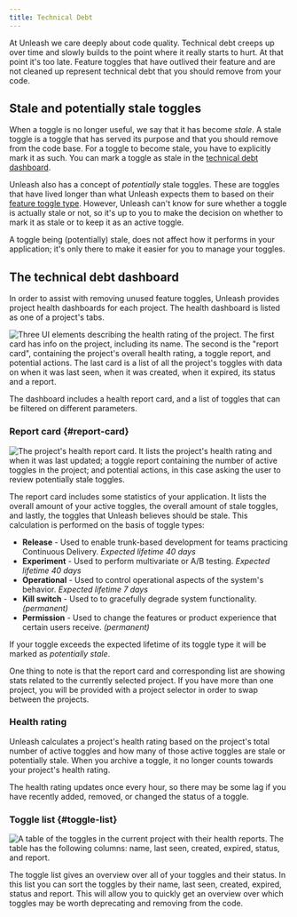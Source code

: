 ```yaml
---
title: Technical Debt
---
```


At Unleash we care deeply about code quality. Technical debt creeps up over time and slowly builds to the point where it really starts to hurt. At that point it's too late. Feature toggles that have outlived their feature and are not cleaned up represent technical debt that you should remove from your code.

## Stale and potentially stale toggles

When a toggle is no longer useful, we say that it has become _stale_. A stale toggle is a toggle that has served its purpose and that you should remove from the code base. For a toggle to become stale, you have to explicitly mark it as such. You can mark a toggle as stale in the [technical debt dashboard](#the-technical-debt-dashboard).

Unleash also has a concept of _potentially_ stale toggles. These are toggles that have lived longer than what Unleash expects them to based on their [feature toggle type](../reference/feature-toggle-types.md). However, Unleash can't know for sure whether a toggle is actually stale or not, so it's up to you to make the decision on whether to mark it as stale or to keep it as an active toggle.

A toggle being (potentially) stale, does not affect how it performs in your application; it's only there to make it easier for you to manage your toggles.

## The technical debt dashboard

In order to assist with removing unused feature toggles, Unleash provides project health dashboards for each project. The health dashboard is listed as one of a project's tabs.

![Three UI elements describing the health rating of the project. The first card has info on the project, including its name. The second is the "report card", containing the project's overall health rating, a toggle report, and potential actions. The last card is a list of all the project's toggles with data on when it was last seen, when it was created, when it expired, its status and a report.](/img/reporting.png)

The dashboard includes a health report card, and a list of toggles that can be filtered on different parameters.

### Report card {#report-card}

![The project's health report card. It lists the project's health rating and when it was last updated; a toggle report containing the number of active toggles in the project; and potential actions, in this case asking the user to review potentially stale toggles.](/img/reportcard.png)

The report card includes some statistics of your application. It lists the overall amount of your active toggles, the overall amount of stale toggles, and lastly, the toggles that Unleash believes should be stale. This calculation is performed on the basis of toggle types:

- **Release** - Used to enable trunk-based development for teams practicing Continuous Delivery. _Expected lifetime 40 days_
- **Experiment** - Used to perform multivariate or A/B testing. _Expected lifetime 40 days_
- **Operational** - Used to control operational aspects of the system's behavior. _Expected lifetime 7 days_
- **Kill switch** - Used to to gracefully degrade system functionality. _(permanent)_
- **Permission** - Used to change the features or product experience that certain users receive. _(permanent)_

If your toggle exceeds the expected lifetime of its toggle type it will be marked as _potentially stale_.

One thing to note is that the report card and corresponding list are showing stats related to the currently selected project. If you have more than one project, you will be provided with a project selector in order to swap between the projects.

### Health rating

Unleash calculates a project's health rating based on the project's total number of active toggles and how many of those active toggles are stale or potentially stale. When you archive a toggle, it no longer counts towards your project's health rating.

The health rating updates once every hour, so there may be some lag if you have recently added, removed, or changed the status of a toggle.

### Toggle list {#toggle-list}

![A table of the toggles in the current project with their health reports. The table has the following columns: name, last seen, created, expired, status, and report.](/img/togglelist.png)

The toggle list gives an overview over all of your toggles and their status. In this list you can sort the toggles by their name, last seen, created, expired, status and report. This will allow you to quickly get an overview over which toggles may be worth deprecating and removing from the code.
